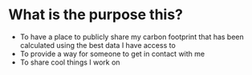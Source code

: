 # What is the purpose this?
- To have a place to publicly share my carbon footprint that has been calculated using the best data I have access to
- To provide a way for someone to get in contact with me 
- To share cool things I work on
